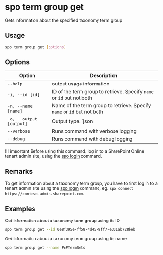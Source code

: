 # spo term group get

Gets information about the specified taxonomy term group

## Usage

```sh
spo term group get [options]
```

## Options

Option|Description
------|-----------
`--help`|output usage information
`-i, --id [id]`|ID of the term group to retrieve. Specify `name` or `id` but not both
`-n, --name [name]`|Name of the term group to retrieve. Specify `name` or `id` but not both
`-o, --output [output]`|Output type. `json|text`. Default `text`
`--verbose`|Runs command with verbose logging
`--debug`|Runs command with debug logging

!!! important
    Before using this command, log in to a SharePoint Online tenant admin site, using the [spo login](../login.md) command.

## Remarks

To get information about a taxonomy term group, you have to first log in to a tenant admin site using the [spo login](../login.md) command, eg. `spo connect https://contoso-admin.sharepoint.com`.

## Examples

Get information about a taxonomy term group using its ID

```sh
spo term group get --id 0e8f395e-ff58-4d45-9ff7-e331ab728beb
```

Get information about a taxonomy term group using its name

```sh
spo term group get --name PnPTermSets
```